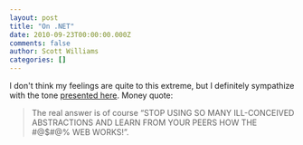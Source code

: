 ```yaml
---
layout: post
title: "On .NET"
date: 2010-09-23T00:00:00.000Z
comments: false
author: Scott Williams
categories: []
---
```

I don't think my feelings are quite to this extreme, but I definitely sympathize with the tone <a href="http://whatupdave.tumblr.com/post/1170718843/leaving-net">presented here</a>. Money quote:

> The real answer is of course “STOP USING SO MANY ILL-CONCEIVED ABSTRACTIONS AND LEARN FROM YOUR PEERS HOW THE #@$#@% WEB WORKS!”.